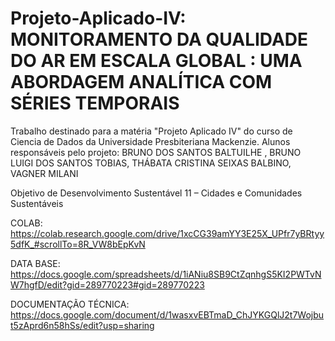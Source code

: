# Projeto-Aplicado-IV: MONITORAMENTO DA QUALIDADE DO AR EM ESCALA GLOBAL : UMA ABORDAGEM ANALÍTICA COM SÉRIES TEMPORAIS

Trabalho destinado para a matéria "Projeto Aplicado IV" do curso de Ciencia de Dados da Universidade Presbiteriana Mackenzie. Alunos responsáveis pelo projeto: BRUNO DOS SANTOS BALTUILHE , BRUNO LUIGI DOS SANTOS TOBIAS, THÁBATA CRISTINA SEIXAS BALBINO, VAGNER MILANI

Objetivo de Desenvolvimento Sustentável 11 – Cidades e Comunidades Sustentáveis

COLAB: https://colab.research.google.com/drive/1xcCG39amYY3E25X_UPfr7yBRtyy5dfK_#scrollTo=8R_VW8bEpKvN

DATA BASE: https://docs.google.com/spreadsheets/d/1iANiu8SB9CtZqnhgS5KI2PWTvNW7hgfD/edit?gid=289770223#gid=289770223

DOCUMENTAÇÃO TÉCNICA: https://docs.google.com/document/d/1wasxvEBTmaD_ChJYKGQlJ2t7Wojbut5zAprd6n58hSs/edit?usp=sharing
